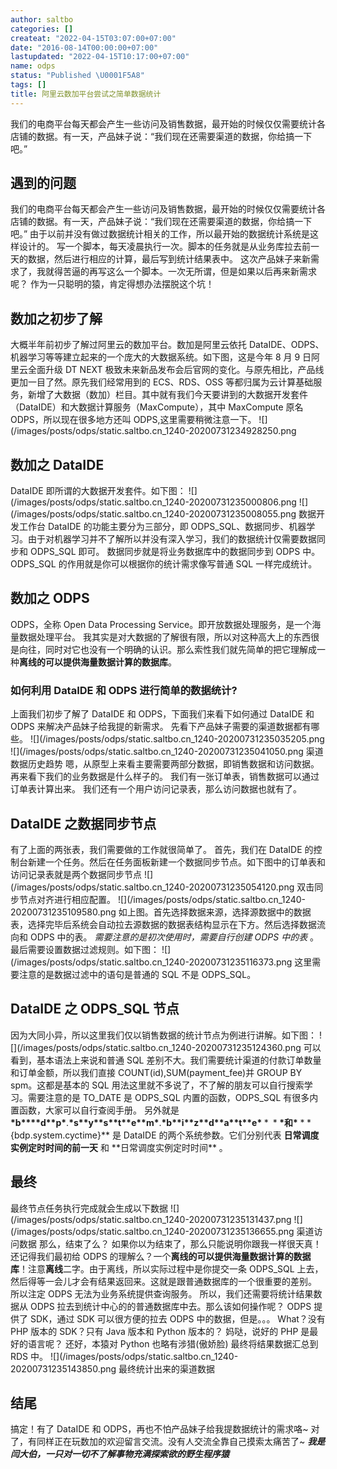 ```yaml
---
author: saltbo
categories: []
createat: "2022-04-15T03:07:00+07:00"
date: "2016-08-14T00:00:00+07:00"
lastupdated: "2022-04-15T10:17:00+07:00"
name: odps
status: "Published \U0001F5A8"
tags: []
title: 阿里云数加平台尝试之简单数据统计
---
```


我们的电商平台每天都会产生一些访问及销售数据，最开始的时候仅仅需要统计各店铺的数据。有一天，产品妹子说：“我们现在还需要渠道的数据，你给搞一下吧。”

## 遇到的问题

我们的电商平台每天都会产生一些访问及销售数据，最开始的时候仅仅需要统计各店铺的数据。有一天，产品妹子说：“我们现在还需要渠道的数据，你给搞一下吧。”
由于以前并没有做过数据统计相关的工作，所以最开始的数据统计系统是这样设计的。
写一个脚本，每天凌晨执行一次。脚本的任务就是从业务库拉去前一天的数据，然后进行相应的计算，最后写到统计结果表中。
这次产品妹子来新需求了，我就得苦逼的再写这么一个脚本。一次无所谓，但是如果以后再来新需求呢？
作为一只聪明的猿，肯定得想办法摆脱这个坑！

## 数加之初步了解

大概半年前初步了解过阿里云的数加平台。数加是阿里云依托 DataIDE、ODPS、机器学习等等建立起来的一个庞大的大数据系统。如下图，这是今年 8 月 9 日阿里云全面升级 DT NEXT 极致未来新品发布会后官网的变化。与原先相比，产品线更加一目了然。原先我们经常用到的 ECS、RDS、OSS 等都归属为云计算基础服务，新增了大数据（数加）栏目。其中就有我们今天要讲到的大数据开发套件（DataIDE）和大数据计算服务（MaxCompute），其中 MaxCompute 原名 ODPS，所以现在很多地方还叫 ODPS,这里需要稍微注意一下。
![](/images/posts/odps/static.saltbo.cn_1240-20200731234928250.png

## 数加之 DataIDE

DataIDE 即所谓的大数据开发套件。如下图：
![](/images/posts/odps/static.saltbo.cn_1240-20200731235000806.png
![](/images/posts/odps/static.saltbo.cn_1240-20200731235008055.png
数据开发工作台
DataIDE 的功能主要分为三部分，即 ODPS_SQL、数据同步、机器学习。由于对机器学习并不了解所以并没有深入学习，我们的数据统计仅需要数据同步和 ODPS_SQL 即可。
数据同步就是将业务数据库中的数据同步到 ODPS 中。 ODPS_SQL 的作用就是你可以根据你的统计需求像写普通 SQL 一样完成统计。

## 数加之 ODPS

ODPS，全称 Open Data Processing Service。即开放数据处理服务，是一个海量数据处理平台。
我其实是对大数据的了解很有限，所以对这种高大上的东西很是向往，同时对它也没有一个明确的认识。那么索性我们就先简单的把它理解成一种**离线的可以提供海量数据计算的数据库**。

### 如何利用 DataIDE 和 ODPS 进行简单的数据统计?

上面我们初步了解了 DataIDE 和 ODPS，下面我们来看下如何通过 DataIDE 和 ODPS 来解决产品妹子给我提的新需求。
先看下产品妹子需要的渠道数据都有哪些。
![](/images/posts/odps/static.saltbo.cn_1240-20200731235035205.png
![](/images/posts/odps/static.saltbo.cn_1240-20200731235041050.png
渠道数据历史趋势
嗯，从原型上来看主要需要两部分数据，即销售数据和访问数据。
再来看下我们的业务数据是什么样子的。
我们有一张订单表，销售数据可以通过订单表计算出来。 我们还有一个用户访问记录表，那么访问数据也就有了。

## DataIDE 之数据同步节点

有了上面的两张表，我们需要做的工作就很简单了。
首先，我们在 DataIDE 的控制台新建一个任务。然后在任务面板新建一个数据同步节点。如下图中的订单表和访问记录表就是两个数据同步节点
![](/images/posts/odps/static.saltbo.cn_1240-20200731235054120.png
双击同步节点对齐进行相应配置。
![](/images/posts/odps/static.saltbo.cn_1240-20200731235109580.png
如上图。首先选择数据来源，选择源数据中的数据表，选择完毕后系统会自动拉去源数据的数据表结构显示在下方。然后选择数据流向和 ODPS 中的表。
_需要注意的是初次使用时，需要自行创建 ODPS 中的表_
。最后需要设置数据过滤规则。如下图：
![](/images/posts/odps/static.saltbo.cn_1240-20200731235116373.png
这里需要注意的是数据过滤中的语句是普通的 SQL 不是 ODPS_SQL。

## DataIDE 之 ODPS_SQL 节点

因为大同小异，所以这里我们仅以销售数据的统计节点为例进行讲解。如下图：
![](/images/posts/odps/static.saltbo.cn_1240-20200731235124360.png
可以看到，基本语法上来说和普通 SQL 差别不大。我们需要统计渠道的付款订单数量和订单金额，所以我们直接 COUNT(id),SUM(payment_fee)并 GROUP BY spm。这都是基本的 SQL 用法这里就不多说了，不了解的朋友可以自行搜索学习。需要注意的是 TO_DATE 是 ODPS_SQL 内置的函数，ODPS_SQL 有很多内置函数，大家可以自行查阅手册。
另外就是 **\*b\*\*\*\***d**\*\***p**\***.**\***s**\*\***y**\*\***s**\*\***t**\*\***e**\*\***m**\***.**\***b**\*\***i**\*\***z**\*\***d**\*\***a**\*\***t**\*\***e**\*** \*  \* **\***和**\*** \* \*{bdp.system.cyctime}** 是 DataIDE 的两个系统参数。它们分别代表 **日常调度实例定时时间的前一天** 和 **日常调度实例定时时间\*\* 。

## 最终

最终节点任务执行完成就会生成以下数据
![](/images/posts/odps/static.saltbo.cn_1240-20200731235131437.png
![](/images/posts/odps/static.saltbo.cn_1240-20200731235136655.png
渠道访问数据
那么，结束了么？
如果你以为结束了，那么只能说明你跟我一样很天真！
还记得我们最初给 ODPS 的理解么？一个**离线的可以提供海量数据计算的数据库**！注意**离线**二字。由于离线，所以实际过程中是你提交一条 ODPS_SQL 上去，然后得等一会儿才会有结果返回来。这就是跟普通数据库的一个很重要的差别。
所以注定 ODPS 无法为业务系统提供查询服务。
所以，我们还需要将统计结果数据从 ODPS 拉去到统计中心的的普通数据库中去。那么该如何操作呢？
ODPS 提供了 SDK，通过 SDK 可以很方便的拉去 ODPS 中的数据，但是。。。
What？没有 PHP 版本的 SDK？只有 Java 版本和 Python 版本的？
妈哒，说好的 PHP 是最好的语言呢？
还好，本猿对 Python 也略有涉猎(傲娇脸)
最终将结果数据汇总到 RDS 中。
![](/images/posts/odps/static.saltbo.cn_1240-20200731235143850.png
最终统计出来的渠道数据

## 结尾

搞定！有了 DataIDE 和 ODPS，再也不怕产品妹子给我提数据统计的需求咯~
对了，有同样正在玩数加的欢迎留言交流。没有人交流全靠自己摸索太痛苦了~
**_我是闫大伯，一只对一切不了解事物充满探索欲的野生程序猿_**
